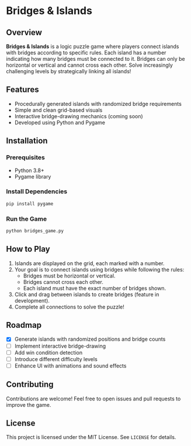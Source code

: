 # Bridges & Islands

## Overview
**Bridges & Islands** is a logic puzzle game where players connect islands with bridges according to specific rules. Each island has a number indicating how many bridges must be connected to it. Bridges can only be horizontal or vertical and cannot cross each other. Solve increasingly challenging levels by strategically linking all islands!

## Features
- Procedurally generated islands with randomized bridge requirements
- Simple and clean grid-based visuals
- Interactive bridge-drawing mechanics (coming soon)
- Developed using Python and Pygame

## Installation
### Prerequisites   
- Python 3.8+
- Pygame library  
   
### Install Dependencies  
```bash 
pip install pygame
```

### Run the Game
```bash
python bridges_game.py
```

## How to Play
1. Islands are displayed on the grid, each marked with a number.
2. Your goal is to connect islands using bridges while following the rules:
   - Bridges must be horizontal or vertical.
   - Bridges cannot cross each other.
   - Each island must have the exact number of bridges shown.
3. Click and drag between islands to create bridges (feature in development).
4. Complete all connections to solve the puzzle!

## Roadmap
- [x] Generate islands with randomized positions and bridge counts
- [ ] Implement interactive bridge-drawing
- [ ] Add win condition detection
- [ ] Introduce different difficulty levels
- [ ] Enhance UI with animations and sound effects

## Contributing
Contributions are welcome! Feel free to open issues and pull requests to improve the game.

## License
This project is licensed under the MIT License. See `LICENSE` for details.
